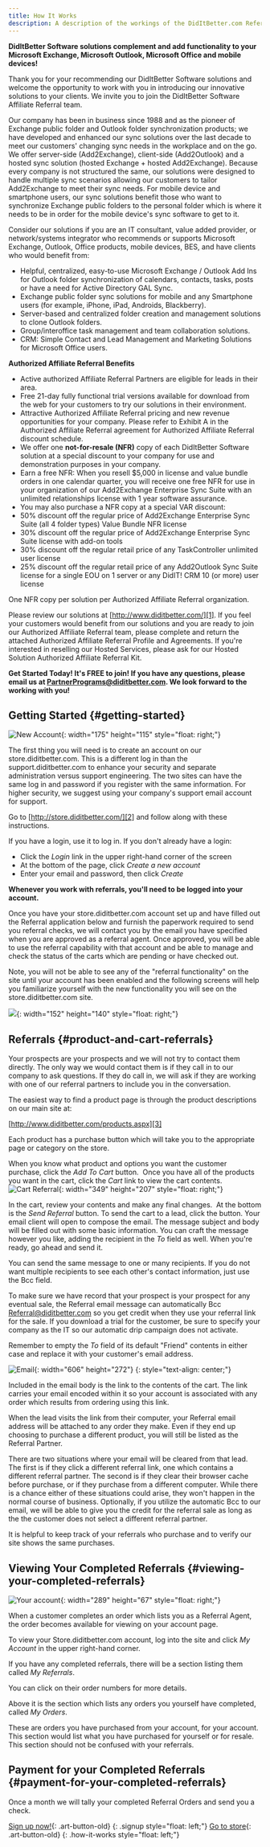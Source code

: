 ```yaml
---
title: How It Works
description: A description of the workings of the DidItBetter.com Referral program
---
```


**DidItBetter Software solutions complement and add functionality to
your Microsoft Exchange, Microsoft Outlook, Microsoft Office and mobile
devices!**

Thank you for your recommending our DidItBetter Software solutions and
welcome the opportunity to work with you in introducing our innovative
solutions to your clients. We invite you to join the DidItBetter
Software Affiliate Referral team.

Our company has been in business since 1988 and as the pioneer of
Exchange public folder and Outlook folder synchronization products; we
have developed and enhanced our sync solutions over the last decade to
meet our customers\' changing sync needs in the workplace and on the go.
We offer server-side (Add2Exchange), client-side (Add2Outlook) and a
hosted sync solution (hosted Exchange + hosted Add2Exchange). Because
every company is not structured the same, our solutions were designed to
handle multiple sync scenarios allowing our customers to tailor
Add2Exchange to meet their sync needs. For mobile device and smartphone
users, our sync solutions benefit those who want to synchronize Exchange
public folders to the personal folder which is where it needs to be in
order for the mobile device\'s sync software to get to it.

Consider our solutions if you are an IT consultant, value added
provider, or network/systems integrator who recommends or supports
Microsoft Exchange, Outlook, Office products, mobile devices, BES, and
have clients who would benefit from:

* Helpful, centralized, easy-to-use Microsoft Exchange / Outlook Add Ins
  for Outlook folder synchronization of calendars, contacts, tasks,
  posts or have a need for Active Directory GAL Sync.
* Exchange public folder sync solutions for mobile and any Smartphone
  users (for example, iPhone, iPad, Androids, Blackberry).
* Server-based and centralized folder creation and management solutions
  to clone Outlook folders.
* Group/interoffice task management and team collaboration solutions.
* CRM: Simple Contact and Lead Management and Marketing Solutions for
  Microsoft Office users.

**Authorized Affiliate Referral Benefits**

* Active authorized Affiliate Referral Partners are eligible for leads
  in their area.
* Free 21-day fully functional trial versions available for download
  from the web for your customers to try our solutions in their
  environment.
* Attractive Authorized Affiliate Referral pricing and new revenue
  opportunities for your company. Please refer to Exhibit A in the
  Authorized Affiliate Referral agreement for Authorized Affiliate
  Referral discount schedule.
* We offer one **not-for-resale (NFR)** copy of each DidItBetter
  Software solution at a special discount to your company for use and
  demonstration purposes in your company.
* Earn a free NFR: When you resell $5,000 in license and value bundle
  orders in one calendar quarter, you will receive one free NFR for use
  in your organization of our Add2Exchange Enterprise Sync Suite with an
  unlimited relationships license with 1 year software assurance.
* You may also purchase a NFR copy at a special VAR discount:
* 50% discount off the regular price of Add2Exchange Enterprise Sync
  Suite (all 4 folder types) Value Bundle NFR license
* 30% discount off the regular price of Add2Exchange Enterprise Sync
  Suite license with add-on tools
* 30% discount off the regular retail price of any TaskController
  unlimited user license
* 25% discount off the regular retail price of any Add2Outlook Sync
  Suite license for a single EOU on 1 server or any DidIT! CRM 10 (or
  more) user license

One NFR copy per solution per Authorized Affiliate Referral
organization.

Please review our solutions at [http://www.diditbetter.com/][1]. If you
feel your customers would benefit from our solutions and you are ready
to join our Authorized Affiliate Referral team, please complete and
return the attached Authorized Affiliate Referral Profile and
Agreements. If you\'re interested in reselling our Hosted Services,
please ask for our Hosted Solution Authorized Affiliate Referral Kit.

**Get Started Today! It\'s FREE to join! If you have any questions,
please email us at PartnerPrograms@diditbetter.com. We look forward to
the working with you!**

## Getting Started   {#getting-started}

![New Account]({{urls.media}}/new_account.png){: width="175" height="115" style="float:
right;"}

The first thing you will need is to create an account on our
store.diditbetter.com. This is a different log in than the
support.diditbetter.com to enhance your security and separate
administration versus support engineering. The two sites can have the
same log in and password if you register with the same information. For
higher security, we suggest using your company\'s support email account
for support.

Go to [http://store.diditbetter.com/][2] and follow along with these
instructions.

If you have a login, use it to log in. If you don\'t already have a
login:

* Click the *Login* link in the upper right-hand corner of the screen
* At the bottom of the page, click *Create a new account*
* Enter your email and password, then click *Create*

**Whenever you work with referrals, you\'ll need to be logged into your
account.**

Once you have your store.diditbetter.com account set up and have filled
out the Referral application below and furnish the paperwork required to
send you referral checks, we will contact you by the email you have
specified when you are approved as a referral agent. Once approved, you
will be able to use the referral capability with that account and be
able to manage and check the status of the carts which are pending or
have checked out.

Note, you will not be able to see any of the \"referral functionality\"
on the site until your account has been enabled and the following
screens will help you familiarize yourself with the new functionality
you will see on the store.diditbetter.com site.

![]({{urls.media}}/download_button-2.png){: width="152" height="140" style="float:
right;"}

## Referrals   {#product-and-cart-referrals}

Your prospects are your prospects and we will not try to contact them
directly. The only way we would contact them is if they call in to our
company to ask questions. If they do call in, we will ask if they are
working with one of our referral partners to include you in the
conversation.

The easiest way to find a product page is through the product
descriptions on our main site at:

[http://www.diditbetter.com/products.aspx][3]

Each product has a purchase button which will take you to the
appropriate page or category on the store.

When you know what product and options you want the customer purchase,
click the <span style="font-style: italic;">Add To Cart</span> button.
 Once you have all of the products you want in the cart, click the <span
style="font-style: italic;">Cart</span> link to view the cart
contents.![Cart Referral]({{urls.media}}/cart_referral.png){: width="349" height="207"
style="float: right;"}

In the cart, review your contents and make any final changes.  At the
bottom is the *Send Referral* button. To send the cart to a lead, click
the button. Your email client will open to compose the email. The
message subject and body will be filled out with some basic information.
You can craft the message however you like, adding the recipient in the
*To* field as well. When you\'re ready, go ahead and send it.

You can send the same message to one or many recipients. If you do not
want multiple recipients to see each other\'s contact information, just
use the Bcc field.

To make sure we have record that your prospect is your prospect for any
eventual sale, the Referral email message can automatically Bcc
Referral@diditbetter.com so you get credit when they use your referral
link for the sale. If you download a trial for the customer, be sure to
specify your company as the IT so our automatic drip campaign does not
activate.

Remember to empty the *To* field of its default \"Friend\" contents in
either case and replace it with your customer\'s email address.

![Email]({{urls.media}}/email.png){: width="606" height="272"}
{: style="text-align: center;"}

Included in the email body is the link to the contents of the cart. The
link carries your email encoded within it so your account is associated
with any order which results from ordering using this link.

When the lead visits the link from their computer, your Referral email
address will be attached to any order they make. Even if they end up
choosing to purchase a different product, you will still be listed as
the Referral Partner.

There are two situations where your email will be cleared from that
lead. The first is if they click a different referral link, one which
contains a different referral partner. The second is if they clear their
browser cache before purchase, or if they purchase from a different
computer. While there is a chance either of these situations could
arise, they won\'t happen in the normal course of business. Optionally,
if you utilize the automatic Bcc to our email, we will be able to give
you the credit for the referral sale as long as the the customer does
not select a different referral partner.

It is helpful to keep track of your referrals who purchase and to verify
our site shows the same purchases.

## Viewing Your Completed Referrals   {#viewing-your-completed-referrals}

![Your account]({{urls.media}}/your_account.png){: width="289" height="67"
style="float: right;"}

When a customer completes an order which lists you as a Referral Agent,
the order becomes available for viewing on your account page.

To view your Store.diditbetter.com account, log into the site and click
*My Account* in the upper right-hand corner.

If you have any completed referrals, there will be a section listing
them called *My Referrals*.

You can click on their order numbers for more details.

Above it is the section which lists any orders you yourself have
completed, called *My Orders*.

These are orders you have purchased from your account, for your account.
This section would list what you have purchased for yourself or for
resale. This section should not be confused with your referrals.

## Payment for your Completed Referrals   {#payment-for-your-completed-referrals}

Once a month we will tally your completed Referral Orders and send you a
check. 

[Sign up now!](referral_signup){: .art-button-old}
{: .signup style="float: left;"}
[Go to store][4]{: .art-button-old}
{: .how-it-works style="float: left;"}

[1]: http://www.diditbetter.com/ 
[2]: http://store.diditbetter.com/ 
[3]: http://www.diditbetter.com/products.aspx 
[4]: http://store.diditbetter.com 
